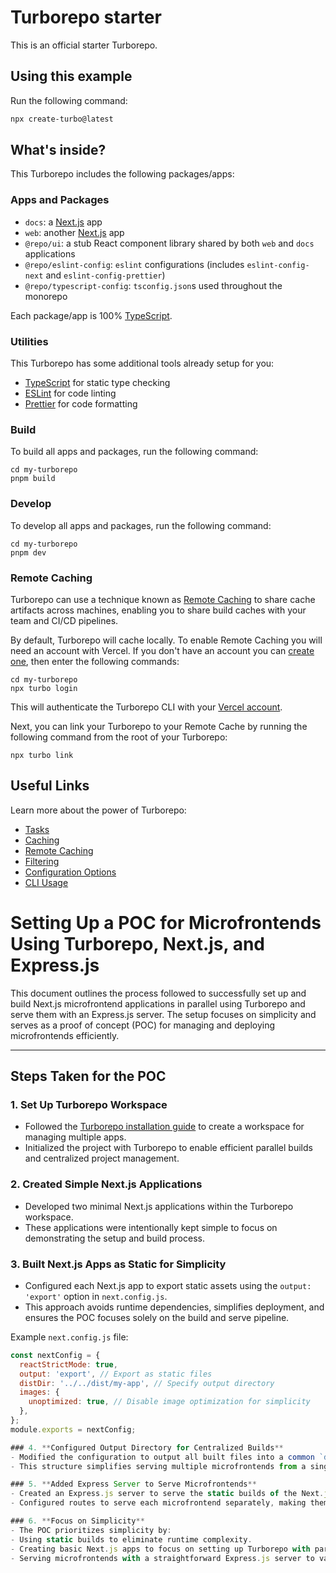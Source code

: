 # Turborepo starter

This is an official starter Turborepo.

## Using this example

Run the following command:

```sh
npx create-turbo@latest
```

## What's inside?

This Turborepo includes the following packages/apps:

### Apps and Packages

- `docs`: a [Next.js](https://nextjs.org/) app
- `web`: another [Next.js](https://nextjs.org/) app
- `@repo/ui`: a stub React component library shared by both `web` and `docs` applications
- `@repo/eslint-config`: `eslint` configurations (includes `eslint-config-next` and `eslint-config-prettier`)
- `@repo/typescript-config`: `tsconfig.json`s used throughout the monorepo

Each package/app is 100% [TypeScript](https://www.typescriptlang.org/).

### Utilities

This Turborepo has some additional tools already setup for you:

- [TypeScript](https://www.typescriptlang.org/) for static type checking
- [ESLint](https://eslint.org/) for code linting
- [Prettier](https://prettier.io) for code formatting

### Build

To build all apps and packages, run the following command:

```
cd my-turborepo
pnpm build
```

### Develop

To develop all apps and packages, run the following command:

```
cd my-turborepo
pnpm dev
```

### Remote Caching

Turborepo can use a technique known as [Remote Caching](https://turbo.build/repo/docs/core-concepts/remote-caching) to share cache artifacts across machines, enabling you to share build caches with your team and CI/CD pipelines.

By default, Turborepo will cache locally. To enable Remote Caching you will need an account with Vercel. If you don't have an account you can [create one](https://vercel.com/signup), then enter the following commands:

```
cd my-turborepo
npx turbo login
```

This will authenticate the Turborepo CLI with your [Vercel account](https://vercel.com/docs/concepts/personal-accounts/overview).

Next, you can link your Turborepo to your Remote Cache by running the following command from the root of your Turborepo:

```
npx turbo link
```

## Useful Links

Learn more about the power of Turborepo:

- [Tasks](https://turbo.build/repo/docs/core-concepts/monorepos/running-tasks)
- [Caching](https://turbo.build/repo/docs/core-concepts/caching)
- [Remote Caching](https://turbo.build/repo/docs/core-concepts/remote-caching)
- [Filtering](https://turbo.build/repo/docs/core-concepts/monorepos/filtering)
- [Configuration Options](https://turbo.build/repo/docs/reference/configuration)
- [CLI Usage](https://turbo.build/repo/docs/reference/command-line-reference)

# Setting Up a POC for Microfrontends Using Turborepo, Next.js, and Express.js  

This document outlines the process followed to successfully set up and build Next.js microfrontend applications in parallel using Turborepo and serve them with an Express.js server. The setup focuses on simplicity and serves as a proof of concept (POC) for managing and deploying microfrontends efficiently.

---

## Steps Taken for the POC

### 1. **Set Up Turborepo Workspace**
- Followed the [Turborepo installation guide](https://turbo.build/repo/docs/getting-started/installation) to create a workspace for managing multiple apps.
- Initialized the project with Turborepo to enable efficient parallel builds and centralized project management.

### 2. **Created Simple Next.js Applications**
- Developed two minimal Next.js applications within the Turborepo workspace.
- These applications were intentionally kept simple to focus on demonstrating the setup and build process.

### 3. **Built Next.js Apps as Static for Simplicity**
- Configured each Next.js app to export static assets using the `output: 'export'` option in `next.config.js`.  
- This approach avoids runtime dependencies, simplifies deployment, and ensures the POC focuses solely on the build and serve pipeline.

Example `next.config.js` file:
```javascript
const nextConfig = {
  reactStrictMode: true,
  output: 'export', // Export as static files
  distDir: '../../dist/my-app', // Specify output directory
  images: {
    unoptimized: true, // Disable image optimization for simplicity
  },
};
module.exports = nextConfig;

### 4. **Configured Output Directory for Centralized Builds**
- Modified the configuration to output all built files into a common `dist` folder.
- This structure simplifies serving multiple microfrontends from a single server.

### 5. **Added Express Server to Serve Microfrontends**
- Created an Express.js server to serve the static builds of the Next.js applications as microfrontends.  
- Configured routes to serve each microfrontend separately, making them accessible at `/microfrontend1` and `/microfrontend2`.

### 6. **Focus on Simplicity**
- The POC prioritizes simplicity by:
- Using static builds to eliminate runtime complexity.
- Creating basic Next.js apps to focus on setting up Turborepo with parallel builds.
- Serving microfrontends with a straightforward Express.js server to validate the concept.


